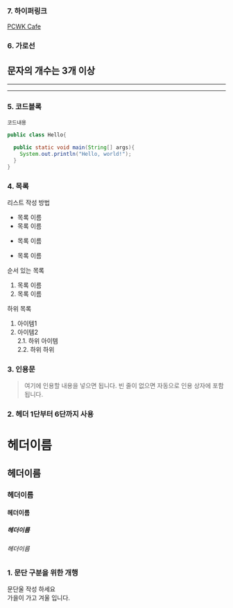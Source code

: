 ### 7. 하이퍼링크
[PCWK Cafe](https://cafe.daum.net/pcwk,"설명문구")  

### 6. 가로선
문자의 개수는 3개 이상   
---
***
------


### 5. 코드블록
``` 프로그래밍 언어
코드내용
```

```Java
public class Hello{

  public static void main(String[] args){
    System.out.println("Hello, world!");
  }
}
```

### 4. 목록
리스트 작성 방법  
* 목록 이름  
* 목록 이름
+ 목록 이름
- 목록 이름  

순서 있는 목록  
1. 목록 이름
2. 목록 이름

하위 목록
1. 아이템1  
2. 아이템2  
2.1. 하위 아이템  
2.2. 하위 하위  



### 3. 인용문
> 여기에 인용할 내용을 넣으면 됩니다.
> 빈 줄이 없으면 자동으로 인용 상자에 포함 됩니다.

### 2. 헤더  1단부터 6단까지 사용
# 헤더이름
## 헤더이름
### 헤더이름
#### 헤더이름
##### 헤더이름
###### 헤더이름


### 1. 문단 구분을 위한 개행
문단울 작성 하세요  
가을이 가고 겨울 입니다.
